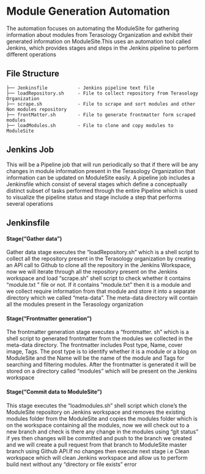 # Module Generation Automation

The automation focuses on automating the ModuleSite for gathering information about modules from Terasology Organization and 
exhibit their generated information on ModuleSite.This uses an automation tool called Jenkins, which provides stages and steps in the 
Jenkins pipeline to perform different operations

## File Structure
```
├── Jenkinsfile           - Jenkins pipeline text file
├── loadRepository.sh     - File to collect repository from Terasology Organization
├── scrape.sh             - File to scrape and sort modules and other Non modules repository
├── frontMatter.sh        - File to generate frontmatter form scraped modules 
├── loadModules.sh        - File to clone and copy modules to ModuleSite
```
## Jenkins Job
This will be a Pipeline job that will run periodically so that if there will be any changes in module information present in the Terasology Organization that information can be updated on ModuleSite easily. 
A pipeline job includes a Jenkinsfile which consist of several stages which define a conceptually distinct subset of tasks performed through the entire Pipeline 
which is used to visualize the pipeline status and stage include a step that performs several operations

## Jenkinsfile
#### Stage(“Gather data”)
Gather data stage executes the “loadRepository.sh” which is a shell script to collect all the repository present in the Terasology organization by creating an API call to Github to clone all the repository in the Jenkins Workspace, 
now we will iterate through all the repository present on the Jenkins workspace and load “scrape.sh” shell script to check whether it contains “module.txt ” file or not. 
If it contains “module.txt” then it is a module and we collect require information from that module and store it into a separate directory which we called “meta-data”. 
The meta-data directory  will contain all the modules present in the Terasology organization

#### Stage(“Frontmatter generation”)
The frontmatter generation stage executes a “frontmatter. sh” which is a shell script to generated frontmatter from the modules we collected in the meta-data directory. 
The frontmatter includes Post type, Name, cover image, Tags. The post type is to identify whether it is a module or a blog on ModuleSite and the Name will be the name of the module and Tags for searching and filtering modules. 
After the frontmatter is generated  it will be stored on a directory called “modules” which will be present on the Jenkins workspace

#### Stage(“Commit data to ModuleSite”)
This stage executes the “loadmodules.sh” shell script which clone’s the ModuleSite repository on Jenkins workspace and removes the existing modules folder from the ModuleSite and copies the modules folder which is on the workspace containing all the modules,
now we will check out to a new branch and check is there any change in the modules using “git status” if yes then changes will be committed and push to the branch we created and we will create a pull request from that branch to ModuleSite master branch using Github API.If no changes then execute next stage i.e Clean workspace which will clean Jenkins workspace and allow us to perform build next without any “directory or file exists” error
